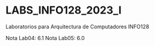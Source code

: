 # LABS_INFO128_2023_I

Laboratorios para Arquitectura de Computadores INFO128

Nota Lab04: 6.1
Nota Lab05: 6.0

